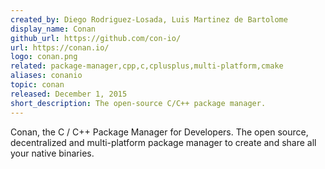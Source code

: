 ```yaml
---
created_by: Diego Rodriguez-Losada, Luis Martinez de Bartolome
display_name: Conan
github_url: https://github.com/con-io/
url: https://conan.io/
logo: conan.png
related: package-manager,cpp,c,cplusplus,multi-platform,cmake
aliases: conanio
topic: conan
released: December 1, 2015
short_description: The open-source C/C++ package manager.
---
```

Conan, the C / C++ Package Manager for Developers. The open source, decentralized and multi-platform package manager to create and share all your native binaries.

